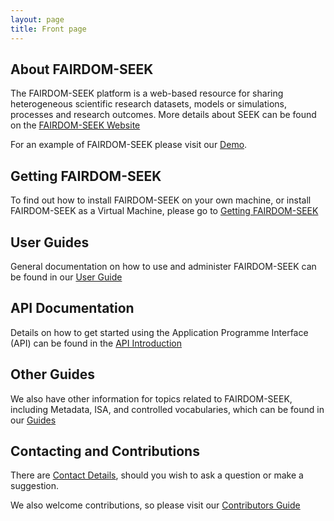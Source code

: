 ```yaml
---
layout: page
title: Front page
---
```


## About FAIRDOM-SEEK

The FAIRDOM-SEEK platform is a web-based resource for sharing heterogeneous scientific research datasets, 
models or simulations, processes and research outcomes. More details about SEEK can be found on the [FAIRDOM-SEEK Website](https://seek4science.org)

For an example of FAIRDOM-SEEK please visit our [Demo](https://demo.seek4science.org).

## Getting FAIRDOM-SEEK

To find out how to install FAIRDOM-SEEK on your own machine, or install FAIRDOM-SEEK as a Virtual Machine, please go to [Getting FAIRDOM-SEEK](/get-seek)

## User Guides

General documentation on how to use and administer FAIRDOM-SEEK can be found in our [User Guide](/help/user-guide/)

## API Documentation

Details on how to get started using the Application Programme Interface (API) can be found in the [API Introduction](/help/user-guide/api) 

## Other Guides

We also have other information for topics related to FAIRDOM-SEEK, including Metadata, ISA, and controlled vocabularies, which can be found
in our [Guides](/help/)

## Contacting and Contributions

There are [Contact Details](/contacting-us), should you wish to ask a question or make a suggestion.

We also welcome contributions, so please visit our [Contributors Guide](/contributing)
